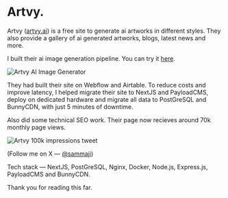 # Artvy.

Artvy ([artvy.ai](https://artvy.ai)) is a free site to generate ai artworks in different styles. They also provide a gallery of ai generated artworks, blogs, latest news and more.

I built their ai image generation pipeline. You can try it [here](https://www.artvy.ai/free/ai-art-generator).

![Artvy AI Image Generator](/img/ss/artvy-ai-generator.png)

They had built their site on Webflow and Airtable. To reduce costs and improve latency, I helped migrate their site to NextJS and PayloadCMS, deploy on dedicated hardware and migrate all data to PostGreSQL and BunnyCDN, with just 5 minutes of downtime.

Also did some technical SEO work. Their page now recieves around 70k monthly page views.

![Artvy 100k impressions tweet](/img/ss/artvy-analytics.png)

(Follow me on X — [@sammaji](https://x.com/sammaji15))

Tech stack — NextJS, PostGreSQL, Nginx, Docker, Node.js, Express.js, PayloadCMS and BunnyCDN.

Thank you for reading this far.

